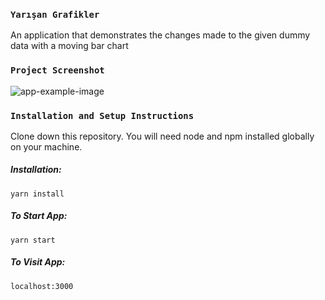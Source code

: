 ### `Yarışan Grafikler`

An application that demonstrates the changes made to the given dummy data with a moving bar chart

### `Project Screenshot`

![app-example-image](https://i.hizliresim.com/79cepub.gif)


### `Installation and Setup Instructions`

Clone down this repository. You will need node and npm installed globally on your machine.

##### Installation:

```yarn install```

##### To Start App:

```yarn start```

##### To Visit App:

```localhost:3000```

